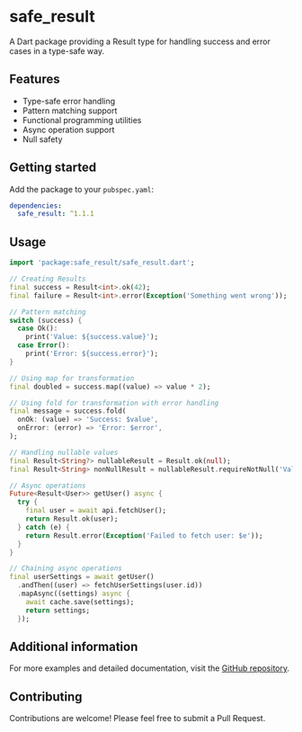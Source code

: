 # safe_result

A Dart package providing a Result type for handling success and error cases in a type-safe way.

## Features

- Type-safe error handling
- Pattern matching support
- Functional programming utilities
- Async operation support
- Null safety

## Getting started

Add the package to your `pubspec.yaml`:

```yaml
dependencies:
  safe_result: ^1.1.1
```

## Usage

```dart
import 'package:safe_result/safe_result.dart';

// Creating Results
final success = Result<int>.ok(42);
final failure = Result<int>.error(Exception('Something went wrong'));

// Pattern matching
switch (success) {
  case Ok():
    print('Value: ${success.value}');
  case Error():
    print('Error: ${success.error}');
}

// Using map for transformation
final doubled = success.map((value) => value * 2);

// Using fold for transformation with error handling
final message = success.fold(
  onOk: (value) => 'Success: $value',
  onError: (error) => 'Error: $error',
);

// Handling nullable values
final Result<String?> nullableResult = Result.ok(null);
final Result<String> nonNullResult = nullableResult.requireNotNull('Value was null');

// Async operations
Future<Result<User>> getUser() async {
  try {
    final user = await api.fetchUser();
    return Result.ok(user);
  } catch (e) {
    return Result.error(Exception('Failed to fetch user: $e'));
  }
}

// Chaining async operations
final userSettings = await getUser()
  .andThen((user) => fetchUserSettings(user.id))
  .mapAsync((settings) async {
    await cache.save(settings);
    return settings;
  });
```

## Additional information

For more examples and detailed documentation, visit the [GitHub repository](https://github.com/mobpack/safe_result).

## Contributing

Contributions are welcome! Please feel free to submit a Pull Request.
